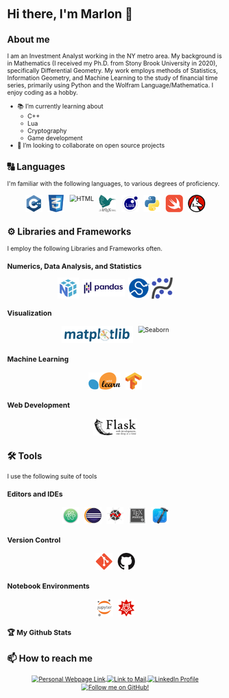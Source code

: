 <!--
**Marlon-Gomes/Marlon-Gomes** is a ✨ _special_ ✨ repository because its
`README.md` (this file) appears on your GitHub profile.

Here are some ideas to get you started:

- 🔭 I’m currently working on ...
- 🌱 I’m currently learning ...
- 👯 I’m looking to collaborate on ...
- 🤔 I’m looking for help with ...
- 💬 Ask me about ...
- 📫 How to reach me: ...
- 😄 Pronouns: ...
- ⚡ Fun fact: ...
-->

# Hi there, I'm Marlon :wave:

## About me

I am an Investment Analyst working in the NY metro area. My background is in
Mathematics (I received my Ph.D. from Stony Brook University in 2020),
specifically Differential Geometry. My work employs methods of Statistics,
Information Geometry, and Machine Learning to the study of financial time
series, primarily using Python and the Wolfram Language/Mathematica. I enjoy
coding as a hobby.

- :books: I’m currently learning about
  - C++
  - Lua
  - Cryptography
  - Game development
- :handshake: I’m looking to collaborate on open source projects

## :capital_abcd: Languages

I'm familiar with the following languages, to various degrees of proficiency.

<p align="center">
<img src="https://raw.githubusercontent.com/github/explore/180320cffc25f4ed1bbdfd33d4db3a66eeeeb358/topics/cpp/cpp.png"
    alt="CPP" height="40" style="vertical-align:top; margin:4px">
<img src="images/css.png" alt="CSS" height="40"
    style="vertical-align:top; margin:4px">
<img src="https://img.icons8.com/external-tal-revivo-shadow-tal-revivo/48/000000/external-html-5-is-a-software-solution-stack-that-defines-the-properties-and-behaviors-of-web-page-logo-shadow-tal-revivo.png"
    alt="HTML" height="40" style="vertical-align:top; margin:4px">
<img src="images/latex.png" alt="LaTeX" height="40"
    style="vertical-align:top; margin:4px">
<img src="https://raw.githubusercontent.com/github/explore/80688e429a7d4ef2fca1e82350fe8e3517d3494d/topics/lua/lua.png"
    alt="Lua" height ="40" style = "vertical-align:top; margin:4px">
<img src="https://raw.githubusercontent.com/github/explore/80688e429a7d4ef2fca1e82350fe8e3517d3494d/topics/python/python.png"
    alt="Python" height="40" style="vertical-align:top; margin:4px">
<img src="https://raw.githubusercontent.com/github/explore/80688e429a7d4ef2fca1e82350fe8e3517d3494d/topics/swift/swift.png"
    alt="Swift" height="40" style="vertical-align:top; margin:4px">
<img src="images/Wolfram_Language_Logo_2016.svg" alt="Wolfram Language"
    height="40" style="vertical-align:top; margin:4px">
</p>

## :gear: Libraries and Frameworks

I employ the following Libraries and Frameworks often.

### Numerics, Data Analysis, and Statistics

<p align="center">
    <img src="images/Numpy.svg" alt="Numpy" height="50"
        style="vertical-align:top; margin:0px">
    <img src="images/Pandas_logo.svg" alt="Pandas" height="40"
        style="vertical-align:top; margin:4px">
    <img src="images/Scipy.svg" alt="Scipy" height="50"
        style="vertical-align:top; margin:0px">
    <img src="images/Statsmodels.svg" alt="Statsmodels" height="50"
        style="vertical-align:top; margin:0px">
</p>

### Visualization

<p align="center">
    <img src="images/matplotlib.svg" alt="Matplotlib" height="40"
        style="vertical-align:top; margin:4px">
    <img src="https://seaborn.pydata.org/_images/logo-wide-lightbg.svg"
        alt="Seaborn" height="40" style="vertical-align:top; margin:4px">
</p>

### Machine Learning

<p align="center">
<img src="images/Scikit_learn_logo.svg" alt="SciKit Learn" height="40"
    style="vertical-align:top; margin:4px">
<img src="images/Tensorflow_logo.svg" alt="TensorFlow" height="40"
    style="vertical-align:top; margin:4px">
</p>

### Web Development

<p align="center">
    <img src="images/flask-logo.png" alt="Flask" height="40"
        style="vertical-align:top; margin:4px">
</p>

## :hammer_and_wrench: Tools

I use the following suite of tools

### Editors and IDEs

<p align="center">
<img src="https://raw.githubusercontent.com/github/explore/80688e429a7d4ef2fca1e82350fe8e3517d3494d/topics/atom/atom.png"
    alt="Atom" height="40" style="vertical-align:top; margin:4px">
<img src="images/Eclipse.png" alt="Eclipse" height="40"
    style="vertical-align:top; margin:4px">
<img src="images/spyder.png" alt="Spyder" height="40"
    style="vertical-align:top; margin:4px">
<img src="images/texmaker.png" alt="TeXMaker" height="40"
    style="vertical-align:top; margin:4px">
<img src="images/xcode.png" alt="Xcode" height="40"
    style="vertical-align:top; margin:4px">
</p>

### Version Control

<p align="center">
<img src="images/git.png" alt="Git" height="40"
    style="vertical-align:top; margin:4px">
<img src="images/GitHub.png" alt="Github" height="40"
    style="vertical-align:top; margin:4px">
</p>

### Notebook Environments

<p align="center">
<img src="https://raw.githubusercontent.com/github/explore/80688e429a7d4ef2fca1e82350fe8e3517d3494d/topics/jupyter-notebook/jupyter-notebook.png"
alt="Jupyter Notebooks"height="40" style="vertical-align:top; margin:4px">
<img src="images/Mathematica_Logo.svg" alt="Mathematica" height="40"
    style="vertical-align:top; margin:4px">
</p>

### :trophy: My Github Stats

<!-- TODO: FIX THIS
<div>
    <a href="https://github-readme-stats-git-master-marlon-gomes.vercel.app/api/top-langs/?username=marlon-gomes&count_private=true&layout=compact&langs_count=10&theme=radical&hide_border=true"
        target = "_blank" title ="Most used languages">
        <img align="center" src="https://github-readme-stats-git-master-marlon-gomes.vercel.app/api/top-langs/?username=marlon-gomes&count_private=true&layout=compact&langs_count=10&theme=radical&hide_border=true"
            width="39%" height="195">
    </a>
    <a href="https://github-readme-stats-git-master-marlon-gomes.vercel.app/api?username=marlon-gomes&theme=radical&include_all_commits=true&count_private=true&custom_title=Activity%20Stats&show_icons=true&hide_border=true"
        target = "_blank" title = "GitHub Stats">
        <img align="center" src="https://github-readme-stats-git-master-marlon-gomes.vercel.app/api?username=marlon-gomes&theme=radical&include_all_commits=true&count_private=true&custom_title=Activity%20Stats&show_icons=true&hide_border=true"
            width="60%" height = "195">
    </a>
</div>
-->
## 📫 How to reach me

<p align = "center">
<a href="https://marlon-gomes.github.io" target = "_blank">
    <img align="center" alt="Personal Webpage Link"
        src="https://img.shields.io/badge/-Personal%20Webpage-white?style=flat-square&logo=Safari&logoColor=black&link=https://marlon-gomes.github.io">
</a>
<a href="mailto:72144990+Marlon-Gomes@users.noreply.github.com"
    target = "_blank">
    <img align="center" alt="Link to Mail"
        src="https://img.shields.io/badge/Gmail-D14836?style=for-the-badge&logo=gmail&logoColor=white"
        height = 20>
</a>
<a href="https://www.linkedin.com/in/marlon-deoliveiragomes"
    target = "_blank">
    <img align="center" alt="LinkedIn Profile"
        src="https://img.shields.io/badge/-LinkedIn-blue?style=flat-square&logo=Linkedin&logoColor=white&link=www.linkedin.com/in/marlon-deoliveiragomes">
</a>
<a href="https://github.com/marlon-gomes" target = "_blank">
    <img align="center" alt="Follow me on GitHub!"
        src="https://img.shields.io/github/followers/marlon-gomes?label=follow&style=social">
</a>
</p>
